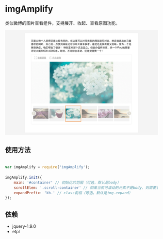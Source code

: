 # imgAmplify

类似微博的图片查看组件，支持展开、收起、查看原图功能。

<img src="tmp/screenshot_1.png" width="600">

## 使用方法

```javascript

var imgAmplify = require('imgAmplify');

imgAmplify.init({
    main: '#container' // 初始化的范围（可选，默认是body）
    scrollElem: '.scroll-container' // 如果当前可滚动的元素不是body，则需要设置(可选，默认是body)
    expandPrefix: 'kb-' // class前缀（可选，默认是img-expand）
});

```

## 依赖

- jquery-1.9.0
- etpl
